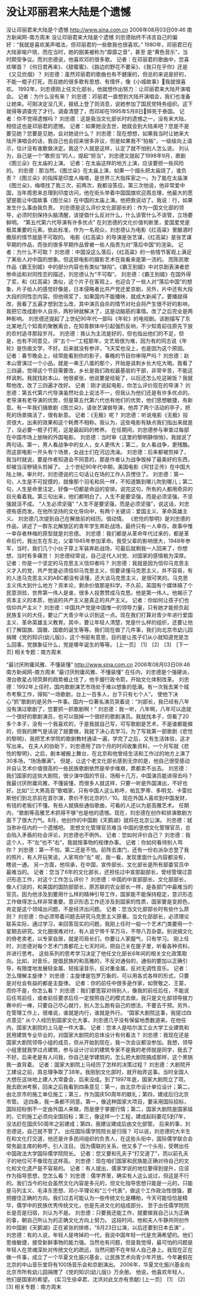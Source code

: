 # 没让邓丽君来大陆是个遗憾

没让邓丽君来大陆是个遗憾
http://www.sina.com.cn 2006年08月03日09:46 南方新闻网-南方周末
没让邓丽君来大陆是个遗憾
刘忠德始终不讳言自己的偏好：“我就是喜欢美声唱法，但邓丽君的一些歌我也很喜欢。”
1980年，邓丽君已在大陆家喻户晓，而在当时，她的甜美被称为“靡靡之音”，甚至
是“黄色音乐”，当时颇受争议。而刘忠德说，他喜欢邓的很多歌。
记者：在邓丽君的歌曲中，您喜欢哪首？《何日君再来》、《甜蜜蜜》、《路边的野花不要采》、《我只在乎你》还是《又见炊烟》？
刘忠德：虽然邓丽君的歌曲也有不健康的，但总的来说是好的，不能一棍子打死，而且她的很多歌有思想、有情怀，像《小城故事》我就很喜欢。
1992年，刘忠德刚上任文化部长，他就想作出努力：让邓丽君来大陆开演唱会。
记者：为什么没有来？
刘忠德：邓丽君一直想到大陆开演唱会，我们也准备让她来。可刚决定没几天，报纸上登了则消息，说她参加了国民党特务组织。这下就得等调查完了才行。调查清楚了，而邓却在1995年5月8日猝死于泰国。
记者：你不觉得遗憾吗？
刘忠德：这是我当文化部长时的遗憾之一，没有来大陆，相信这也是邓丽君的遗憾。
记者：如果她没去世，她就会到大陆来吧？您是不是要见她？您要是见她，会对她说什么？
刘忠德：现在想想，如果我当时让她来大陆开演唱会的话，我自己也会招来很多非议，但是如果我不“拍板”，一级级向上请示，估计没有谁敢做决定。我这个人就是这样，认定了就不怕别人怎么说。
刘认为，自己是一个“敢担当”的人，提起“担当”，刘忠德又提起了1998年9月，歌剧《图兰朵》在太庙的上演。
记者：在太庙这样的地方上演，应该要担一些风险的。
刘忠德：那当然。《图兰朵》在太庙上演，如果一个烟头把太庙烧了，谁负责？《图兰朵》的指挥是印度人梅塔，是世界三大指挥家之一。为了能在太庙演《图兰朵》，梅塔找了我三次，前两次，我都没答应。第三次他说，他非常爱中国，当年周恩来总理到印度访问，他在街头举着中国国旗欢迎周总理，他最大的愿望是能让中国故事《图兰朵》在中国的太庙上演。他把我说动了。我说：行，如果发生什么事由我负责。
刘忠德是这么评价文化部部长的：作为一国文化部的领导，必须时刻保持头脑清醒，该提倡什么反对什么，什么该管什么不该管，立场要鲜明。
“第五代第六代导演有许多优点”
在刘忠德的文化价值判断里，爱国爱党是极其重要的元素。依此标准，作为一名观众，刘忠德认为电影《红高粱》里酿酒时撒尿的情节就是不可取的。
电影《红高粱》的导演是张艺谋，《红高粱》是张艺谋早期的作品，而张的很多早期作品曾被一些人指责为对“落后中国”的渲染。
记者：为什么不可取？
刘忠德：中国没这么落后，《红高粱》的一些情节客观上满足了某些人对中国的想象。但这部电影的摄影艺术在我看来是第一流的。
而陈凯歌作品《霸王别姬》中的部分内容也有类似“缺陷”。《霸王别姬》中对京剧表演者悲惨命运和对同性恋的描述，刘忠德认为“不可取”。
刘忠德：《霸王别姬》在国外得了奖，和《红高粱》类似，这个片子在客观上，也迎合了一些人对“落后中国”的想象，片子给人的感觉好像是，日本侵略者比共产党还爱京剧，另外，片中还有大段大段的同性恋内容。但他得奖了，如果国内不能播映，就成大新闻了。要播就得改，我看了五遍才想到怎么改，其中演员自杀的情节对社会将产生很不好的影响，我把它改成剧中人自杀，两秒钟就解决了，这是动脑筋的事情。改了之后完全是两种影响。
刘忠德还提起了上世纪90年代一部叫《年轮》的电视剧。该剧描写了东北某地几个知青的聚散离合，在知青群体中引起强烈反响，不少知青前往原先下放的农村追寻那段岁月。
刘忠德：我认为主流是好的，但也指出他们的不足，但是，也有不同意见，评“五个一”工程那年，文艺局很为难，因为有的同志说《年轮》是伤痕文学，不好。后来就没有参评，飞天奖也没上，也是因为这个原因。
记者：春节晚会上，经常能看到你的影子，春晚的节目你审得严吗？
刘忠德：赵本山曾演过一个小品，就是一串王八蛋的那个，开始是讽刺乡长大吃大喝。我看了三四遍，觉得这个节目需要改，乡长是我们政权最基层的干部，非常辛苦，不能这样讽刺。我就找赵本山，他很紧张，他说要是给毙了，以后还怎么吃这碗饭？我就帮他改，改了三四遍才改好。
记者：刚才说起电影，你怎么评价现在的导演？
刘忠德：第五代第六代导演虽然社会上说法不一，但我认为他们还是有许多优点的。老导演有老导演的优势，但是第五代第六代也有他们的优势，他们思想敏捷，有新意。有一年我们搞歌剧《图兰朵》，请张艺谋做导演，他弄了两个活动的亭子，把死的场景搞活了，很有新意。
记者：《无极》呢？
刘忠德：听说电影《无极》投资很大，出来的效果和这个耗费不相称。我认为，这些电影有缺点我们指出来就是了，没必要一棍子打死，这是最起码的修养。
在任期间，刘忠德参与审查过每部在中国市场上放映的外国电影。
刘忠德：当时审《这里的黎明静悄悄》，我就说了两句话。第一，男人看战争中的女人，女人更伟大；第二，女人看战争，更残酷。
而这部电影一开头有个场景，女战士们在河边洗澡。
刘忠德：后来都被剪掉了，我当时就说，要是作者知道会不同意的，那是作者认为战争毁掉了最美好的东西，却被当淫秽镜头剪掉了。
上个世纪90年代中期，美国电影《阿甘正传》在中国大陆上映，审片时，刘忠德说的三句话让在场的工作人员愣住了。
刘忠德：第一句，人生是不可捉摸的，就像那个羽毛和风一样，不知道飘到哪儿吹到哪儿；第二句，人生是命里注定，好像一切都是命运的安排。说完这句，所有的人都用奇异的目光看着我。第三句出来，他们都明白了。人生不是要坚强，而是必须坚强，不坚强就活不成。
“人生必须坚强”
“人生不是要坚强，而是必须坚强”，说这话，刘忠德有感而发。在他所坚持的文化导向中，有两个关键词：爱国主义、革命英雄主义。
刘忠德几次提到自己在解放前的经历。很动情。
《悲怆的黎明》是刘忠德的作品，讲述了一群东北解放区的青年学生奔赴战场，最终只有一人幸存。故事中惟一幸存者林梅的原型就是刘忠德。
刘忠德：我们都是从革命年代过来的，都是革命后代，我出生在东北，父辈1945年参加革命。我受父辈的影响很大，1948年参军，当时，我们几个小伙子穿上军装奔赴战场，可最后就剩我一人回来了，你想想，当时有多痛苦！
刘忠德经常说，自己这代人对党、对国家的感情极为深厚。
记者：你是一个坚定的马克思主义信仰者吗？
刘忠德：我就是因为信仰马克思主义才入的党，共产党是必须信仰马克思主义，但要读懂马克思主义，并不容易，有的人连马克思主义的ABC都没有读懂，还大谈马克思主义，是很可笑的。马克思主义伟大到什么地方？资本论，剩余价值那是科学。不久前，英国有个媒体搞了个民意测验，世界第一伟人是谁，很多人投票赞成马克思。他是第一伟人。他揭示了资本主义的本质，他说的共产主义是真正的共产主义。
记者：你如何让孩子们也信仰共产主义？
刘忠德：中国共产党是中国惟一的领导力量，只有她才能担负起民族复兴的大任，要让广大青少年认识到这一点。现在我们打算对青少年进行爱国主义、革命英雄主义教育。其中，要让年轻人清楚，党是什么样的组织，还要让他们了解国旗、国徽、国歌的诞生等等。我们现在做了几件事，我们向北京市幼儿园捐赠《党的知识(幼儿版)》，这个书挺有意思，目的是让孩子们从小就知道党是怎么回事，党旗象征什么，党是哪年诞生的等等。
[上一页]　[1]　[2]　[3]　[下一页]
相关专题：南方周末 

“最讨厌附庸风雅、不懂装懂”
http://www.sina.com.cn 2006年08月03日09:46 南方新闻网-南方周末
“最讨厌附庸风雅、不懂装懂”
在任内，刘忠德是个强硬派，港台歌星占领荧屏的趋势被止住了，他手握行政令箭，开始文化体制改革。
刘忠德：1992年上任时，国内歌剧演艺市场处于难以想象的低潮。有一次我去某个城
市考察工作，得知“一场歌剧，台上一百多人，台下只有七个人”。
使他下决心“抓”歌剧的是另外一件事。国内一位著名演员哭着说：“刘部长，我已经有八年没有演过歌剧了，您要抓一抓歌剧啊！”
刘忠德：我一听，八年啊，八年可以造就一个很好的歌剧演员，也可以毁掉一个很好的歌剧演员。我就找本子，但看了20多个本子，没有一个我喜欢的，于是我就自己写，可写歌剧是艺术，不是谁都能做的，但我的脾气是话说了就要做，我就下决心去学习。为了写我第一部歌剧《悲怆的黎明》，我把艺术学院的歌剧教材通读一遍，学完了之后，又有生活体验，这才写出来。
在夫人的协助下，刘忠德用了四个月的时间收集资料，一个月写就《悲怆的黎明》，之后，剧本被搬上舞台，在北京和他曾经生活和工作过的地方上演了30多场，“场场爆满”。
但是，让这个老文化部长感到无奈的是，他自己很受感动并自认艺术价值很高的一些民族歌剧依然是举步维艰，票都卖不出去。
刘忠德：我们国家的这些大剧院，很少演中国的节目，场租十几万，中国演员能进得去吗？我最讨厌附庸风雅，不懂装懂，而很多人就这样，只要一听是外国演出，不好也好。比如“三大男高音”歌唱家，只有中国人这么称呼，帕瓦罗蒂、多明戈、卡雷拉斯他们到北京前在首尔演，票价不到北京的1／10。现在外国人喜欢到中国发财，有钱的老板们不懂。有些人就搞些通俗歌曲，可看的人还以为是高雅艺术。
任期内，“歌剧等高雅艺术抓得不够”也是他的遗憾。现在，刘忠德在创作和排演歌剧方面下了很大力气。8月，他创作的中国剧《天鹅湖》就将在北京公演。
刘忠德：就当弥补任内的一个遗憾吧。
思想文化管理官员难当
中国的思想文化管理官员，总会陷入矛盾的社会评论，刘忠德也不例外。
记者：您如何评价自己？
刘忠德：我这个人，不“左”也不“右”，我就按事物的规律办事。
记者：你如何看待别人骂你？
刘忠德：第一不怕，第二还是不怕。前阵去澳门，还有一份右派杂志登了我的照片，有人开玩笑说，人家骂你“左” 呢，我一看，发现里面什么内容都没有，瞎说一通。
另一方面，他坦承，在中国，宣传部长、文化部长是所有部委官员中最难当的。
记者：您当了6年的文化部长，还担任过中宣部副部长，曾经管理过意识形态工作，对这个工作怎么评价？
刘忠德：中国的中宣部部长、文化部部长，像人们说的，和美国的国防部部长，原苏联的农业部长一样，是各部门中最难当的官员。因为他涉及到要用什么样的精神引导工作，国家能不能保持稳定，意识形态工作做得怎么样非常重要。意识形态工作还涉及到国家的性质，国家要是变颜色，肯定是这个领域出问题，不是经济出问题。
记者：您当文化部部长时有些什么原则？
刘忠德：你必须带着问题去研究马克思主义原著。当文化部部长，必须理论联系实际，通过学习，来回答现实的问题，我刚上任时一般一个艺术门类要用一个星期去研究。文化圈很难对付，有人说宁带千军万马，不带八百杂耍。别说搞文化的倚老卖老，以专家自居，就是司局长们，你要让人家服气，只有学习。
刚上任时，刘忠德对每个艺术门类都花上七天时间，把自己关在屋子里，听看各种资料，并进行思考。
这些系列的思考学习决定了他任文化部长6年间的相关文化政策取向。比如，对音乐，提倡民族的和高雅的，不反对通俗的，通俗的要加以正确引导，有限度地发展轻金属、轻摇滚音乐，反对重金属，反对无调性音乐。
记者：怎么理解主旋律？
刘忠德：主旋律是包罗万象的，可以用各式各样的形式，只要是对社会有益的都是主旋律。
记者：你的前任中很多是作家，如贺敬之、王蒙，而你不是，你怎么看？
刘忠德：我们要宽容对待别人，像我的前任后任，不能说后任骂前任，或者前任要求后任一定按照自己的模式去做，我只是文化部领导接力赛中的一棒，只要自己尽心就行，别人怎么跑有自己的想法，不要去干预。另外，在管理工作上，很难说，谁就是内行，谁就是外行。
“国家大剧院这事，我提过四点意见”
从个人经历到国家文化大事，刘忠德几乎没有保留地悉数道来。在他任内，国家大剧院的上马是一件大事。
记者：您本人是哈尔滨工业大学工业建筑和民用建筑专业毕业的，对国家大剧院的总体设计有何看法？
刘忠德：我现在还是国家大剧院领导小组的成员，但从开始到现在，我一次会议都没参加。我想，领导小组里就我学过点建筑，参与设计讨论的建筑专家不是我的老师就是同学，我去了不好。后来老是有人问我，你自己是学建筑的，怎么把大剧院搞成那样，这个黑锅我一直背着。
记者：国家大剧院上马经历了怎样的决策过程？
刘忠德：大剧院开工建设之前，周总理争取了38年。我刚到文化部时，就开始弄这事。当时全国人大想在这块地上建人大常委会，后来没成。到了1997年底，国家大剧院立了项。我去欧洲考察，回来之后我看到四条意见：第一，由北京市设计单位设计；第二，由北京市的施工单位施工；第三，作为国庆50周年的献礼；第四，建成后归北京市管。
这四条，我一条都不同意。第一，像这种国家大项目，要采用国际招标，国际招标倒不一定由外国人来做，而是便于掌握行情；第二，国家大剧院是国家级的，它的施工必须向全国招标；第三，像这样一个工程，建成起码要花5到7年，没法赶在国庆50周年之前建成；第四，我建议建成后由文化部管。
后来的事，刘忠德说，自己就不管了。
出任国际儒学院院长是归宿？
可以说，刘忠德的大半生在和文化打交道，他还是许多民间组织的负责人，在这些头衔中，国际儒学联合会常务副主席的称呼，引人注目。
因为儒联的关系，他又多了一个头衔，受聘出任中国政法大学国际儒学院院长。
记者：您又要和孔夫子“打交道了”，而以前孔夫子的地位可不像现在这样高。
刘忠德：现在咱们国家和民族能正确对待自己的文化和文化遗产是不容易的。
记者：有人提出，儒家学说的地位要得到提升，应该作为指导思想，您怎么看？
刘忠德：儒学界里，确实有人这么说过，但这是不行的。我们当今的社会虽然文化内容是多元的，但文化指导思想只能是一元的，只能是马列主义、毛泽东思想、邓小平理论和“三个代表”，做这个工作政治性很强，要把握住正确的方向。我们过去可能认为一些传统文化是糟粕，今天可能恰恰是精华，儒学中的民族优秀传统文化，也是先进文化的组成部分。
至于出任儒学院院长是否是归宿，刘认为不是。
刘忠德：只要我还能工作，就要做我自己认为正确的事，朝自己所认为的正确文化方向上努力。
这段时间，他和夫人牛静共同创作的中国剧《天鹅湖》正在紧张的排练，“8月23日公演，以后还要到日本去演” 。
刘忠德：有的人说，年轻人是垮掉的一代，我说中国年轻一代是充满希望的。他们思维敏捷，接受新鲜事物的能力强。当然也有问题，但是我觉得，最可怕的问题是年轻人在灵魂深处对传统文化的疏远，当然问题不在年轻人自己身上。我现在正在做一件事，成立了一个华夏文化振兴基金，让民族艺术向青少年开放。今年暑假在北京的中山音乐堂将有100场音乐会和京剧演出。
2006年，华夏文化振兴基金向北京市所有幼儿园捐赠了《党的知识(幼儿版)》万余册。
他说，他喜欢年轻人，他们是国家的希望。
(实习生徐卓君、沈洪对此文亦有贡献)
[上一页]　[1]　[2]　[3]
相关专题：南方周末 

